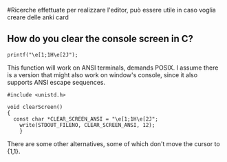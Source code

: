 #Ricerche effettuate per realizzare l'editor, può essere utile in caso voglia creare delle anki card

## How do you clear the console screen in C?
```
printf("\e[1;1H\e[2J");
```

This function will work on ANSI terminals, demands POSIX. I assume there is a version that might also work on window's console, since it also supports ANSI escape sequences.

```
#include <unistd.h>

void clearScreen()
{
  const char *CLEAR_SCREEN_ANSI = "\e[1;1H\e[2J";
    write(STDOUT_FILENO, CLEAR_SCREEN_ANSI, 12);
	}
```
There are some other alternatives, some of which don't move the cursor to {1,1}.

